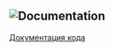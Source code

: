 ![Documentation](https://lastsprint.dev/CoreNetKit/Docs/swift_output/badge.svg)
---

[Документация кода](https://lastsprint.dev/CoreNetKit/Docs/swift_output/index.html)

